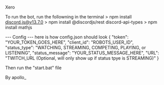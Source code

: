 Xero

To run the bot, run the followning in the terminal
    > npm install discord.js@v13.7.0
    > npm install @discordjs/rest discord-api-types
    > npm install mathjs

--- Config --- 
here is how config.json should look
{
    "token": "YOUR_TOKEN_GOES_HERE",
    "client_id": "ROBOTS_USER_ID",
    "status_type": "WATCHING, STREAMING, COMPETING, PLAYING, or LISTENING",
    "status_message": "YOUR_STATUS_MESSAGE_HERE",
    "URL": "TWITCH_URL (Optional, will only show up if status tpye is STREAMING)"
}

Then run the "start.bat" file

By apollo_
